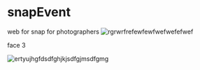 # snapEvent
web for snap for photographers
![rgrwrfrefewfewfwefwefefwef](https://github.com/user-attachments/assets/27debb6a-c731-4795-ac14-a07342e38e7a)

face 3

![ertyujhgfdsdfghjkjsdfgjmsdfgmg](https://github.com/user-attachments/assets/002dffb0-fb9b-4394-8155-aaa3fd422550)
